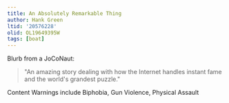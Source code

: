 ```yaml
---
title: An Absolutely Remarkable Thing
author: Hank Green
ltid: '20576228'
olid: OL19649395W
tags: [boat]
---
```


Blurb from a JoCoNaut:

> "An amazing story dealing with how the Internet handles instant fame and the
> world's grandest puzzle."

Content Warnings include Biphobia, Gun Violence, Physical Assault

